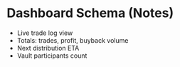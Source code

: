 # Dashboard Schema (Notes)
- Live trade log view
- Totals: trades, profit, buyback volume
- Next distribution ETA
- Vault participants count
